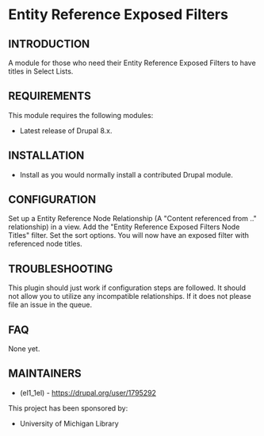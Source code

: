 # Entity Reference Exposed Filters

INTRODUCTION
------------
A module for those who need their Entity Reference Exposed Filters
to have titles in Select Lists.

REQUIREMENTS
------------

This module requires the following modules:
 * Latest release of Drupal 8.x.

INSTALLATION
------------

 * Install as you would normally install a contributed Drupal module.

CONFIGURATION
-------------
Set up a Entity Reference Node Relationship
(A "Content referenced from .." relationship) in a view.
Add the "Entity Reference Exposed Filters Node Titles" filter.
Set the sort options.
You will now have an exposed filter with referenced node titles.

TROUBLESHOOTING
---------------
This plugin should just work if configuration steps are followed.
It should not allow you to utilize any incompatible relationships.
If it does not please file an issue in the queue.

FAQ
---
None yet.

MAINTAINERS
-----------
 * (el1_1el) - https://drupal.org/user/1795292

This project has been sponsored by:
 * University of Michigan Library
